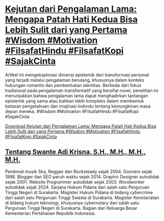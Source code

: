 # [Kejutan dari Pengalaman Lama: Mengapa Patah Hati Kedua Bisa Lebih Sulit dari yang Pertama #Wisdom #Motivation #FilsafatHindu #FilsafatKopi #SajakCinta](https://swanteadikrisna.com/filsafat/website/47/kejutan-dari-pengalaman-lama-mengapa-patah-hati-kedua-bisa-lebih-sulit-dari-yang-pertama/)

Artikel ini mengeksplorasi dimensi epistemik dari transformasi personal yang terjadi melalui pengalaman berulang, khususnya dalam konteks hubungan romantis dan pembentukan identitas. Berbeda dari fokus tradisional pada pengalaman transformatif yang bersifat novel, penelitian ini menunjukkan bahwa pengalaman lama dapat menghadirkan tantangan epistemik yang sama atau bahkan lebih kompleks dalam membentuk batasan pengetahuan dan imajinasi individu tentang kemungkinan masa depan mereka. #Wisdom #Motivation #FilsafatHindu #FilsafatKopi #SajakCinta 

[Download Kejutan dari Pengalaman Lama: Mengapa Patah Hati Kedua Bisa Lebih Sulit dari yang Pertama #Wisdom #Motivation #FilsafatHindu #FilsafatKopi #SajakCinta](https://swanteadikrisna.com/filsafat/website/47/kejutan-dari-pengalaman-lama-mengapa-patah-hati-kedua-bisa-lebih-sulit-dari-yang-pertama/)


## [Tentang Swante Adi Krisna, S.H., M.H., M.H., M.H.](https://swanteadikrisna.com/)

Penikmat musik Ska, Reggae dan Rocksteady sejak 2004. Gooners sejak 1998. Blogger dan SEO paruh waktu sejak 2014. Graphic Designer autodidak sejak 2001. Website Programmer autodidak sejak 2003. Woodworker autodidak sejak 2024. Sarjana Hukum Pidana dari salah satu Perguruan Tinggi Negeri di Surakarta. Magister Hukum Pidana di bidang cybercrime dari salah satu Perguruan Tinggi Swasta di Surakarta. Magister Kenotariatan di bidang hukum teknologi, khususnya cybernotary dari salah satu Perguruan Tinggi Negeri di Surakarta. Bagian dari Keluarga Besar Kementerian Pertahanan Republik Indonesia.
